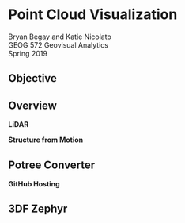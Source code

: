 # Point Cloud Visualization
Bryan Begay and Katie Nicolato<br/> 
GEOG 572 Geovisual Analytics<br/>
Spring 2019<br/>

## Objective<br/>

## Overview<br/>

**LiDAR**<br/>

**Structure from Motion**<br/>

## Potree Converter<br/>

**GitHub Hosting**<br/>

## 3DF Zephyr <br/>

